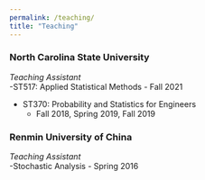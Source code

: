 ```yaml
---
permalink: /teaching/
title: "Teaching"
---
```


### North Carolina State University
*Teaching Assistant*\
-ST517: Applied Statistical Methods
     - Fall 2021
- ST370: Probability and Statistics for Engineers
     - Fall 2018, Spring 2019, Fall 2019
     
### Renmin University of China
*Teaching Assistant*\
-Stochastic Analysis
    - Spring 2016

